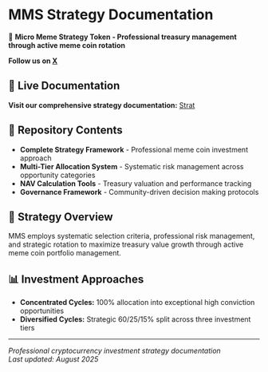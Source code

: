 # MMS Strategy Documentation

🚀 **Micro Meme Strategy Token - Professional treasury management through active meme coin rotation**

**Follow us on [X](https://x.com/MicroMemeStrat)**

## 📖 Live Documentation
**Visit our comprehensive strategy documentation:** [Strat](https://github.com/MicroMemeStrategy/micro-meme-strategy/blob/main/mms-strategy.md)

## 📁 Repository Contents
- **Complete Strategy Framework** - Professional meme coin investment approach
- **Multi-Tier Allocation System** - Systematic risk management across opportunity categories  
- **NAV Calculation Tools** - Treasury valuation and performance tracking
- **Governance Framework** - Community-driven decision making protocols

## 🎯 Strategy Overview
MMS employs systematic selection criteria, professional risk management, and strategic rotation to maximize treasury value growth through active meme coin portfolio management.

## 📊 Investment Approaches
- **Concentrated Cycles:** 100% allocation into exceptional high conviction opportunities
- **Diversified Cycles:** Strategic 60/25/15% split across three investment tiers

---
*Professional cryptocurrency investment strategy documentation*  
*Last updated: August 2025*
